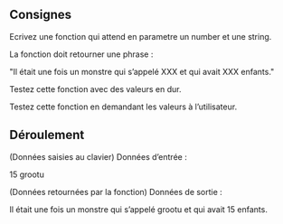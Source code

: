 ## Consignes

Ecrivez une fonction qui attend en parametre un number et une string.

La fonction doit retourner une phrase :

"Il était une fois un monstre qui s’appelé XXX et qui avait XXX enfants."

Testez cette fonction avec des valeurs en dur.

Testez cette fonction en demandant les valeurs à l’utilisateur.

## Déroulement
(Données saisies au clavier) Données d’entrée :

15 grootu

(Données retournées par la fonction) Données de sortie :

Il était une fois un monstre qui s’appelé grootu et qui avait 15 enfants.
